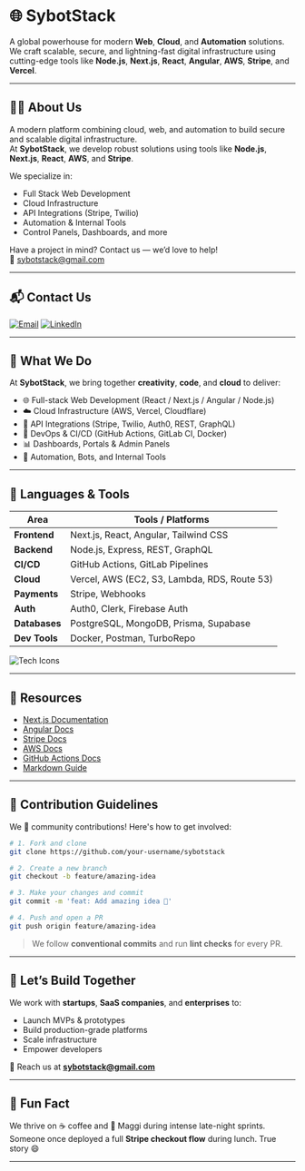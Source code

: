 # 🌐 SybotStack

A global powerhouse for modern **Web**, **Cloud**, and **Automation** solutions.  
We craft scalable, secure, and lightning-fast digital infrastructure using cutting-edge tools like **Node.js**, **Next.js**, **React**, **Angular**, **AWS**, **Stripe**, and **Vercel**.

---

## 🧑‍💻 About Us

A modern platform combining cloud, web, and automation to build secure and scalable digital infrastructure.  
At **SybotStack**, we develop robust solutions using tools like **Node.js**, **Next.js**, **React**, **AWS**, and **Stripe**.

We specialize in:

- Full Stack Web Development  
- Cloud Infrastructure  
- API Integrations (Stripe, Twilio)  
- Automation & Internal Tools  
- Control Panels, Dashboards, and more

Have a project in mind? Contact us — we’d love to help!  
📧 sybotstack@gmail.com

---

## 📬 Contact Us

[![Email](https://img.shields.io/badge/Email-sybotstack@gmail.com-red?style=for-the-badge&logo=gmail&logoColor=white)](mailto:sybotstack@gmail.com)
[![LinkedIn](https://img.shields.io/badge/LinkedIn-Connect-blue?style=for-the-badge&logo=linkedin)](https://linkedin.com)

---

## 🚀 What We Do

At **SybotStack**, we bring together **creativity**, **code**, and **cloud** to deliver:

- 🌐 Full-stack Web Development (React / Next.js / Angular / Node.js)  
- ☁️ Cloud Infrastructure (AWS, Vercel, Cloudflare)  
- 🔌 API Integrations (Stripe, Twilio, Auth0, REST, GraphQL)  
- 🔐 DevOps & CI/CD (GitHub Actions, GitLab CI, Docker)  
- 📊 Dashboards, Portals & Admin Panels  
- 🤖 Automation, Bots, and Internal Tools  

---

## 🧰 Languages & Tools

| **Area**       | **Tools / Platforms** |
|----------------|------------------------|
| **Frontend**   | Next.js, React, Angular, Tailwind CSS |
| **Backend**    | Node.js, Express, REST, GraphQL |
| **CI/CD**      | GitHub Actions, GitLab Pipelines |
| **Cloud**      | Vercel, AWS (EC2, S3, Lambda, RDS, Route 53) |
| **Payments**   | Stripe, Webhooks |
| **Auth**       | Auth0, Clerk, Firebase Auth |
| **Databases**  | PostgreSQL, MongoDB, Prisma, Supabase |
| **Dev Tools**  | Docker, Postman, TurboRepo |

![Tech Icons](https://skillicons.dev/icons?i=nextjs,react,angular,tailwind,js,ts,nodejs,express,graphql,aws,vercel,docker,prisma,supabase,mongodb,postgres,stripe,auth0,git,github,postman)

---

## 📘 Resources

- [Next.js Documentation](https://nextjs.org/docs)  
- [Angular Docs](https://angular.io/docs)  
- [Stripe Docs](https://stripe.com/docs)  
- [AWS Docs](https://docs.aws.amazon.com/)  
- [GitHub Actions Docs](https://docs.github.com/en/actions)  
- [Markdown Guide](https://www.markdownguide.org/)

---

## 🤝 Contribution Guidelines

We 💙 community contributions! Here's how to get involved:

```bash
# 1. Fork and clone
git clone https://github.com/your-username/sybotstack

# 2. Create a new branch
git checkout -b feature/amazing-idea

# 3. Make your changes and commit
git commit -m 'feat: Add amazing idea 🚀'

# 4. Push and open a PR
git push origin feature/amazing-idea
```

> We follow **conventional commits** and run **lint checks** for every PR.

---

## 💼 Let’s Build Together

We work with **startups**, **SaaS companies**, and **enterprises** to:

- Launch MVPs & prototypes  
- Build production-grade platforms  
- Scale infrastructure  
- Empower developers  

📩 Reach us at **sybotstack@gmail.com**

---

## 🍜 Fun Fact

We thrive on ☕ coffee and 🍜 Maggi during intense late-night sprints.  
Someone once deployed a full **Stripe checkout flow** during lunch. True story 😄

---
